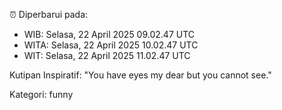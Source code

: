 ⏰ Diperbarui pada:
- WIB: Selasa, 22 April 2025 09.02.47 UTC
- WITA: Selasa, 22 April 2025 10.02.47 UTC
- WIT: Selasa, 22 April 2025 11.02.47 UTC

Kutipan Inspiratif:
"You have eyes my dear but you cannot see."


Kategori: funny

